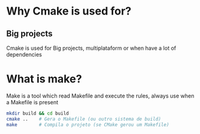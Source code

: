 # Why Cmake is used for?

## Big projects

Cmake is used for Big projects, multiplataform or when have a lot of dependencies

# What is make?

Make is a tool which read Makefile and execute the rules, always use when a Makefile is present

```sh
mkdir build && cd build
cmake ..    # Gera o Makefile (ou outro sistema de build)
make        # Compila o projeto (se CMake gerou um Makefile)
```
